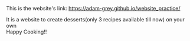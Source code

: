 This is the website's link:
https://adam-grey.github.io/website_practice/

It is a website to create desserts(only 3 recipes available till now) on your own  
Happy Cooking!!
